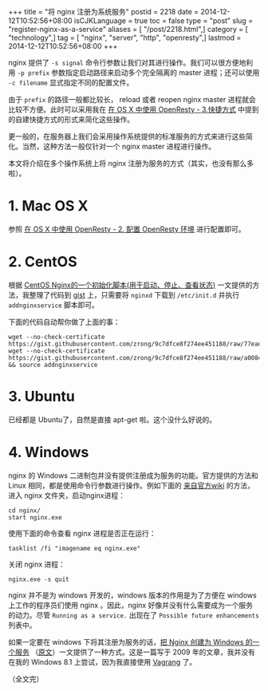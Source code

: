 +++
title = "将 nginx 注册为系统服务"
postid = 2218
date = 2014-12-12T10:52:56+08:00
isCJKLanguage = true
toc = false
type = "post"
slug = "register-nginx-as-a-service"
aliases = [ "/post/2218.html",]
category = [ "technology",]
tag = [ "nginx", "server", "http", "openresty",]
lastmod = 2014-12-12T10:52:56+08:00
+++


nginx 提供了 `-s signal` 命令行参数让我们对其进行操作。我们可以很方便地利用 `-p prefix` 参数指定启动路径来启动多个完全隔离的 master 进程；还可以使用 `-c filename` 显式指定不同的配置文件。

由于 `prefix` 的路径一般都比较长， reload 或者 reopen nginx master 进程就会比较不方便。此时可以采用我在 [在 OS X 中使用 OpenResty - 3.快捷方式][1] 中提到的自建快捷方式的形式来简化这些操作。

更一般的，在服务器上我们会采用操作系统提供的标准服务的方式来进行这些简化。当然，这种方法一般仅针对一个 nginx master 进程进行操作。

本文将介绍在多个操作系统上将 nginx 注册为服务的方式（其实，也没有那么多啦）。

# 1. Mac OS X

参照 [在 OS X 中使用 OpenResty - 2. 配置 OpenResty 环境][2] 进行配置即可。

# 2. CentOS

根据 [CentOS Nginx的一个初始化脚本(用于启动、停止、查看状态)][3] 一文提供的方法，我整理了代码到 [gist][4] 上，只需要将 `nginxd` 下载到 `/etc/init.d` 并执行 `addnginxservice` 脚本即可。

下面的代码自动帮你做了上面的事：

    wget --no-check-certificate https://gist.githubusercontent.com/zrong/9c7dfce8f274ee451188/raw/77eada5f92dd5583838390f26cc9790b00e63137/nginxd
    wget --no-check-certificate https://gist.githubusercontent.com/zrong/9c7dfce8f274ee451188/raw/a0084d1ae6d5175c913e4593c99d493487d14c75/addnginxservice && source addnginxservice

# 3. Ubuntu

已经都是 Ubuntu了，自然是直接 apt-get 啦。这个没什么好说的。

# 4. Windows

nginx 的 Windows 二进制包并没有提供注册成为服务的功能。官方提供的方法和 Linux 相同，都是使用命令行参数进行操作。例如下面的 [来自官方wiki][5] 的方法，进入 nginx 文件夹，启动nginx进程：

	cd nginx/
	start nginx.exe

使用下面的命令查看 nginx 进程是否正在运行：

	tasklist /fi "imagename eq nginx.exe"

关闭 nginx 进程：

	nginx.exe -s quit

nginx 并不是为 windows 开发的，windows 版本的作用是为了方便在 windows 上工作的程序员们使用 nginx 。因此，nginx 好像并没有什么需要成为一个服务的动力。尽管 `Running as a service.` 出现在了 `Possible future enhancements` 列表中。

如果一定要在 windows 下将其注册为服务的话，[把 Nginx 创建为 Windows 的一个服务][6] （[原文][7]）一文提供了一种方式。这是一篇写于 2009 年的文章，我并没有在我的 Windows 8.1 上尝试，因为我直接使用 [Vagrang][8] 了。


（全文完）

[1]: https://blog.zengrong.net/post/2217.html#shortcut
[2]: https://blog.zengrong.net/post/2217.html#service
[3]: https://www.centos.bz/2011/07/centos-nginx-init-script/
[4]: https://gist.github.com/zrong/9c7dfce8f274ee451188
[5]: http://nginx.org/en/docs/windows.html
[6]: http://blog.csdn.net/defonds/article/details/7906005
[7]: http://misterdai.yougeezer.co.uk/posts/2009/10/16/nginx-windows-service/
[8]: https://www.vagrantup.com/
